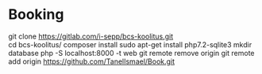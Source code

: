 <h1>Booking</h1>

git clone https://gitlab.com/i-sepp/bcs-koolitus.git<br>
cd bcs-koolitus/
composer install
sudo apt-get install php7.2-sqlite3
mkdir database
php -S localhost:8000 -t web
git remote remove origin
git remote add origin https://github.com/TanelIsmael/Book.git
